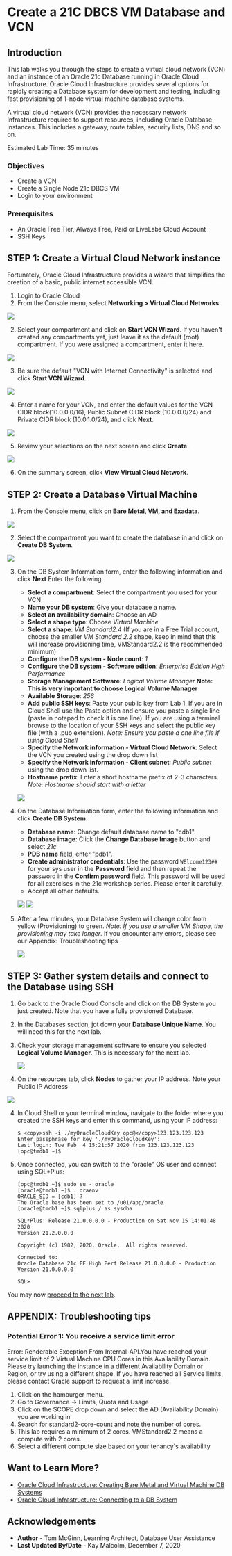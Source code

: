 # Create a 21C DBCS VM Database and VCN

## Introduction

This lab walks you through the steps to create a virtual cloud network (VCN) and an instance of an Oracle 21c Database running in Oracle Cloud Infrastructure. Oracle Cloud Infrastructure provides several options for rapidly creating a Database system for development and testing, including fast provisioning of 1-node virtual machine database systems.

A virtual cloud network (VCN) provides the necessary network Infrastructure required to support resources, including Oracle Database instances. This includes a gateway, route tables, security lists, DNS and so on. 

Estimated Lab Time: 35 minutes

### Objectives
* Create a VCN 
* Create a Single Node 21c DBCS VM 
* Login to your environment

### Prerequisites

* An Oracle Free Tier, Always Free, Paid or LiveLabs Cloud Account
* SSH Keys
  
## **STEP 1**: Create a Virtual Cloud Network instance
Fortunately, Oracle Cloud Infrastructure provides a wizard that simplifies the creation of a basic, public internet accessible VCN.

1. Login to Oracle Cloud
2. From the Console menu, select **Networking > Virtual Cloud Networks**.

  ![](https://raw.githubusercontent.com/oracle/learning-library/master/common/images/console/networking-vcn.png " ")

2. Select your compartment and click on **Start VCN Wizard**. If you haven't created any compartments yet, just leave it as the default (root) compartment.  If you were assigned a compartment, enter it here.

  ![](../create-virtual-cloud-network/images/networking-quickstart.png " ")

3. Be sure the default "VCN with Internet Connectivity" is selected and click **Start VCN Wizard**.

  ![](../create-virtual-cloud-network/images/start-workflow.png " ")

4. Enter a name for your VCN, and enter the default values for the VCN CIDR block(10.0.0.0/16), Public Subnet CIDR block (10.0.0.0/24) and Private CIDR block (10.0.1.0/24), and click **Next**.

  ![](../create-virtual-cloud-network/images/vcn-configuration.png " ")

5. Review your selections on the next screen and click **Create**.

  ![](../create-virtual-cloud-network/images/create-vcn.png " ")

6. On the summary screen, click **View Virtual Cloud Network**.
   
## **STEP 2**: Create a Database Virtual Machine

1. From the Console menu, click on **Bare Metal, VM, and Exadata**.

  ![](https://raw.githubusercontent.com/oracle/learning-library/master/common/images/console/database-dbcs.png " ")

2. Select the compartment you want to create the database in and click on **Create DB System**.

  ![](images/create-VM-DB.png " ")

3. On the DB System Information form, enter the following information and click **Next**  Enter the following

    * **Select a compartment**:  Select the compartment you used for your VCN
    * **Name your DB system**: Give your database a name.
    * **Select an availability domain**:  Choose an AD
    * **Select a shape type**:  Choose *Virtual Machine*
    * **Select a shape**: *VM Standard2.4* (If you are in a Free Trial account, choose the smaller *VM Standard 2.2* shape, keep in mind that this will increase provisioning time, VMStandard2.2 is the recommended minimum)
    * **Configure the DB system - Node count**: *1* 
    * **Configure the DB system - Software edition**: *Enterprise Edition High Performance*
    * **Storage Management Software**: *Logical Volume Manager* **Note:  This is **very** important to choose Logical Volume Manager**
    * **Available Storage**: *256*
    * **Add public SSH keys**: Paste your public key from Lab 1.  If you are in Cloud Shell use the Paste option and ensure you paste a single line (paste in notepad to check it is one line).  If you are using a terminal browse to the location of your SSH keys and select the public key file (with a .pub extension). *Note:  Ensure you paste a one line file if using Cloud Shell*
    * **Specify the Network information - Virtual Cloud Network**: Select the VCN you created using the drop down list
    * **Specify the Network information - Client subnet**:  *Public subnet* using the drop down list.
    * **Hostname prefix**:  Enter a short hostname prefix of 2-3 characters.  *Note: Hostname should start with a letter*

    ![](images/create-VM-DB-form1.png " ")

4. On the Database Information form, enter the following information and click **Create DB System**.

    * **Database name**: Change default database name to "cdb1".
    * **Database image**: Click the **Change Database Image** button and select *21c*
    * **PDB name** field, enter "pdb1".
    * **Create administrator credentials**: Use the password `WElcome123##` for your sys user in the **Password** field and then repeat the password in the **Confirm password** field.  This password will be used for all exercises in the 21c workshop series.  Please enter it carefully.
    * Accept all other defaults.

    ![](images/create-VM-DB-form3.png " ")
    ![](images/create-VM-DB-form2.png " ")


5. After a few minutes, your Database System will change color from yellow (Provisioning) to green.  *Note:  If you use a smaller VM Shape, the provisioning may take longer*.  If you encounter any errors, please see our Appendix: Troubleshooting tips

    ![](images/database-VM-created.png " ")

## **STEP 3**: Gather system details and connect to the Database using SSH

1. Go back to the Oracle Cloud Console and click on the DB System you just created.  Note that you have a fully provisioned Database.
2. In the Databases section, jot down your **Database Unique Name**.  You will need this for the next lab.
3. Check your storage management software to ensure you selected **Logical Volume Manager**.  This is necessary for the next lab.
   
    ![](images/database-VM-created.png " ")

4. On the resources tab, click **Nodes** to gather your IP address. Note your Public IP Address

  ![](images/VM-DB-IP.png " ")

4. In Cloud Shell or your terminal window, navigate to the folder where you created the SSH keys and enter this command, using your IP address:

    ```
    $ <copy>ssh -i ./myOracleCloudKey opc@</copy>123.123.123.123
    Enter passphrase for key './myOracleCloudKey':
    Last login: Tue Feb  4 15:21:57 2020 from 123.123.123.123
    [opc@tmdb1 ~]$
    ```

5. Once connected, you can switch to the "oracle" OS user and connect using SQL*Plus:

    ```
    [opc@tmdb1 ~]$ sudo su - oracle
    [oracle@tmdb1 ~]$ . oraenv
    ORACLE_SID = [cdb1] ?
    The Oracle base has been set to /u01/app/oracle
    [oracle@tmdb1 ~]$ sqlplus / as sysdba

    SQL*Plus: Release 21.0.0.0.0 - Production on Sat Nov 15 14:01:48 2020
    Version 21.2.0.0.0

    Copyright (c) 1982, 2020, Oracle.  All rights reserved.

    Connected to:
    Oracle Database 21c EE High Perf Release 21.0.0.0.0 - Production
    Version 21.0.0.0.0

    SQL>
    ```

You may now [proceed to the next lab](#next).

## **APPENDIX:** Troubleshooting tips

### Potential Error 1:  You receive a service limit error
Error:  Renderable Exception From Internal-API.You have reached your service limit of 2 Virtual Machine CPU Cores in this Availability Domain. Please try launching the instance in a different Availability Domain or Region, or try using a different shape. If you have reached all Service limits, please contact Oracle support to request a limit increase.
1. Click on the hamburger menu.  
2. Go to Governance -> Limits, Quota and Usage
3. Click on the SCOPE drop down and select the AD (Availability Domain) you are working in
4. Search for standard2-core-count and note the number of cores. 
5. This lab requires a minimum of 2 cores.  VMStandard2.2 means a compute with 2 cores.  
6. Select a different compute size based on your tenancy's availability

## Want to Learn More?

* [Oracle Cloud Infrastructure: Creating Bare Metal and Virtual Machine DB Systems](https://docs.cloud.oracle.com/en-us/iaas/Content/Database/Tasks/creatingDBsystem.htm)
* [Oracle Cloud Infrastructure: Connecting to a DB System](https://docs.cloud.oracle.com/en-us/iaas/Content/Database/Tasks/connectingDB.htm)

## Acknowledgements
* **Author** - Tom McGinn, Learning Architect, Database User Assistance
* **Last Updated By/Date** - Kay Malcolm, December 7, 2020
